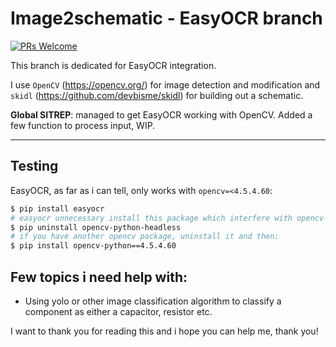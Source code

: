 # Image2schematic - EasyOCR branch

[![PRs Welcome](https://img.shields.io/badge/PRs-welcome-brightgreen.svg?style=flat-square)](https://makeapullrequest.com) 

This branch is dedicated for EasyOCR integration.

I use `OpenCV` (https://opencv.org/) for image detection and modification and `skidl` (https://github.com/devbisme/skidl) for building out a schematic.

**Global SITREP**: managed to get EasyOCR working with OpenCV. Added a few function to process input, WIP.

---------------------------------------------------


## Testing


EasyOCR, as far as i can tell, only works with `opencv=<4.5.4.60`:

```bash
$ pip install easyocr
# easyocr unnecessary install this package which interfere with opencv-python:
$ pip uninstall opencv-python-headless
# if you have another opencv package, uninstall it and then:
$ pip install opencv-python==4.5.4.60
```

## Few topics i need help with:

- Using yolo or other image classification algorithm to classify a component as either a capacitor, resistor etc.

I want to thank you for reading this and i hope you can help me, thank you!


